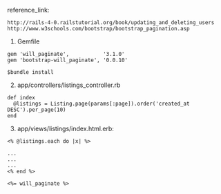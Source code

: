 reference_link:
```
http://rails-4-0.railstutorial.org/book/updating_and_deleting_users
http://www.w3schools.com/bootstrap/bootstrap_pagination.asp
```



1) Gemfile

```
gem 'will_paginate',           '3.1.0'
gem 'bootstrap-will_paginate', '0.0.10'
```

```
$bundle install
```

2) app/controllers/listings_controller.rb
```
def index
  @listings = Listing.page(params[:page]).order('created_at DESC').per_page(10)
end
 ```

3) app/views/listings/index.html.erb:

```
<% @listings.each do |x| %>

...
...
...
<% end %>

<%= will_paginate %>
```

